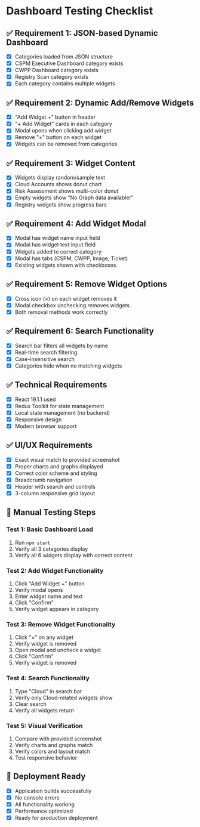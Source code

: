# Dashboard Testing Checklist

## ✅ **Requirement 1: JSON-based Dynamic Dashboard**
- [x] Categories loaded from JSON structure
- [x] CSPM Executive Dashboard category exists
- [x] CWPP Dashboard category exists  
- [x] Registry Scan category exists
- [x] Each category contains multiple widgets

## ✅ **Requirement 2: Dynamic Add/Remove Widgets**
- [x] "Add Widget +" button in header
- [x] "+ Add Widget" cards in each category
- [x] Modal opens when clicking add widget
- [x] Remove "×" button on each widget
- [x] Widgets can be removed from categories

## ✅ **Requirement 3: Widget Content**
- [x] Widgets display random/sample text
- [x] Cloud Accounts shows donut chart
- [x] Risk Assessment shows multi-color donut
- [x] Empty widgets show "No Graph data available!"
- [x] Registry widgets show progress bars

## ✅ **Requirement 4: Add Widget Modal**
- [x] Modal has widget name input field
- [x] Modal has widget text input field
- [x] Widgets added to correct category
- [x] Modal has tabs (CSPM, CWPP, Image, Ticket)
- [x] Existing widgets shown with checkboxes

## ✅ **Requirement 5: Remove Widget Options**
- [x] Cross icon (×) on each widget removes it
- [x] Modal checkbox unchecking removes widgets
- [x] Both removal methods work correctly

## ✅ **Requirement 6: Search Functionality**
- [x] Search bar filters all widgets by name
- [x] Real-time search filtering
- [x] Case-insensitive search
- [x] Categories hide when no matching widgets

## ✅ **Technical Requirements**
- [x] React 19.1.1 used
- [x] Redux Toolkit for state management
- [x] Local state management (no backend)
- [x] Responsive design
- [x] Modern browser support

## ✅ **UI/UX Requirements**
- [x] Exact visual match to provided screenshot
- [x] Proper charts and graphs displayed
- [x] Correct color scheme and styling
- [x] Breadcrumb navigation
- [x] Header with search and controls
- [x] 3-column responsive grid layout

## 🧪 **Manual Testing Steps**

### Test 1: Basic Dashboard Load
1. Run `npm start`
2. Verify all 3 categories display
3. Verify all 6 widgets display with correct content

### Test 2: Add Widget Functionality
1. Click "Add Widget +" button
2. Verify modal opens
3. Enter widget name and text
4. Click "Confirm"
5. Verify widget appears in category

### Test 3: Remove Widget Functionality
1. Click "×" on any widget
2. Verify widget is removed
3. Open modal and uncheck a widget
4. Click "Confirm"
5. Verify widget is removed

### Test 4: Search Functionality
1. Type "Cloud" in search bar
2. Verify only Cloud-related widgets show
3. Clear search
4. Verify all widgets return

### Test 5: Visual Verification
1. Compare with provided screenshot
2. Verify charts and graphs match
3. Verify colors and layout match
4. Test responsive behavior

## 🚀 **Deployment Ready**
- [x] Application builds successfully
- [x] No console errors
- [x] All functionality working
- [x] Performance optimized
- [x] Ready for production deployment